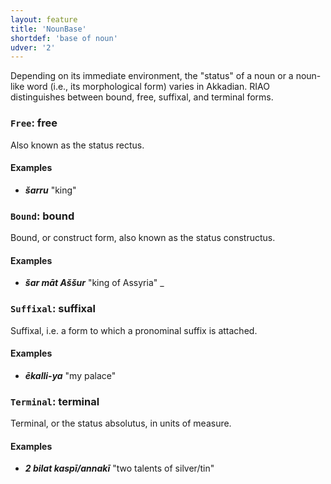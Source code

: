 ```yaml
---
layout: feature
title: 'NounBase'
shortdef: 'base of noun'
udver: '2'
---
```


Depending on its immediate environment, the "status" of a noun or a noun-like word (i.e., its morphological form) varies in Akkadian. RIAO distinguishes between bound, free, suffixal, and terminal forms.

### <a name="Free">`Free`</a>: free

Also known as the status rectus.

#### Examples
* _<b>šarru</b>_ "king"

### <a name="Bound">`Bound`</a>: bound

Bound, or construct form, also known as the status constructus.

#### Examples
* _<b>šar māt Aššur</b>_ "king of Assyria" </b>_

### <a name="Suffixal">`Suffixal`</a>: suffixal

Suffixal, i.e. a form to which a pronominal suffix is attached.

#### Examples
* _<b>ēkalli-ya</b>_ "my palace"

### <a name="Terminal">`Terminal`</a>: terminal

Terminal, or the status absolutus, in units of measure.

#### Examples
* _<b>2 bilat kaspī/annakī</b>_ "two talents of silver/tin"


<!-- Interlanguage links updated Po lis 14 15:34:50 CET 2022 -->
